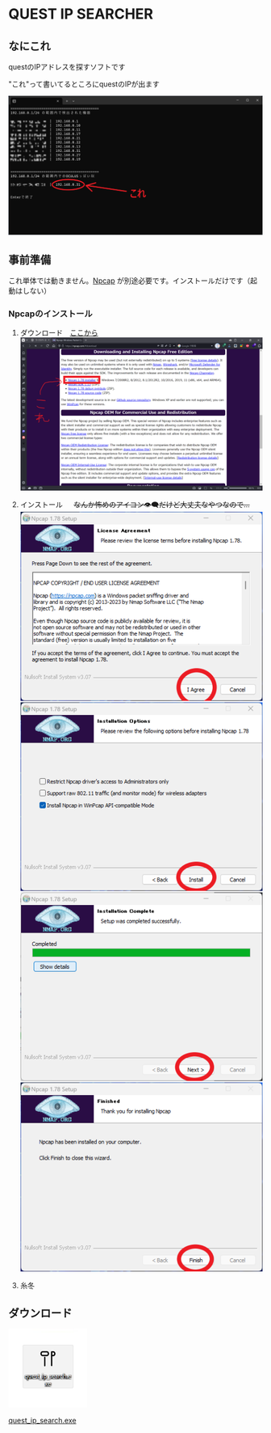 # QUEST IP SEARCHER

## なにこれ
questのIPアドレスを探すソフトです

"これ"って書いてるところにquestのIPが出ます

![1](readme_image/1.png)

## 事前準備
これ単体では動きません。[Npcap](https://npcap.com/#download) が別途必要です。インストールだけです（起動はしない）

### Npcapのインストール
1. ダウンロード　[ここから](https://npcap.com/#download)
![2](readme_image/2.png)

2. インストール 　 ~~なんか怖めのアイコン👁‍🗨だけど大丈夫なやつなので…~~
![3](readme_image/3.png)
![4](readme_image/4.png)
![5](readme_image/5.png)
![6](readme_image/6.png)

4. 糸冬

## ダウンロード
![7](readme_image/7.png)

[quest_ip_search.exe](https://github.com/wi11oh/search_quest_IP/releases)